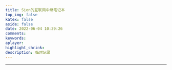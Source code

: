 ```yaml
---
title: Sion的互联网中继笔记本
top_img: false
katex: false
aside: false
date: 2022-06-04 10:39:26
comments:
keywords:
aplayer:
highlight_shrink:
description: 临时记录
---
```


------
